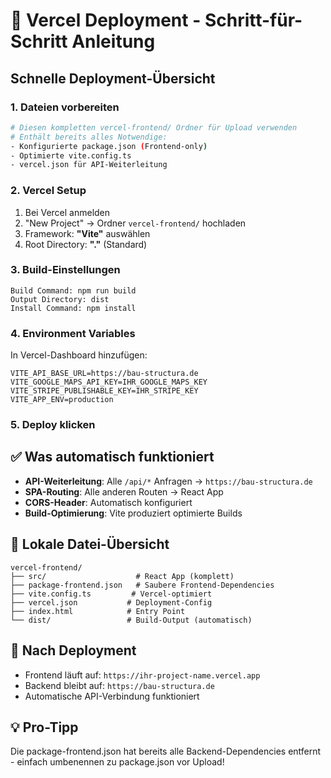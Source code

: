 # 🚀 Vercel Deployment - Schritt-für-Schritt Anleitung

## Schnelle Deployment-Übersicht

### 1. **Dateien vorbereiten**
```bash
# Diesen kompletten vercel-frontend/ Ordner für Upload verwenden
# Enthält bereits alles Notwendige:
- Konfigurierte package.json (Frontend-only)
- Optimierte vite.config.ts
- vercel.json für API-Weiterleitung
```

### 2. **Vercel Setup**
1. Bei Vercel anmelden
2. "New Project" → Ordner `vercel-frontend/` hochladen
3. Framework: **"Vite"** auswählen
4. Root Directory: **"."** (Standard)

### 3. **Build-Einstellungen**
```
Build Command: npm run build
Output Directory: dist
Install Command: npm install
```

### 4. **Environment Variables**
In Vercel-Dashboard hinzufügen:
```
VITE_API_BASE_URL=https://bau-structura.de
VITE_GOOGLE_MAPS_API_KEY=IHR_GOOGLE_MAPS_KEY
VITE_STRIPE_PUBLISHABLE_KEY=IHR_STRIPE_KEY
VITE_APP_ENV=production
```

### 5. **Deploy klicken**

## ✅ Was automatisch funktioniert

- **API-Weiterleitung**: Alle `/api/*` Anfragen → `https://bau-structura.de`
- **SPA-Routing**: Alle anderen Routen → React App
- **CORS-Header**: Automatisch konfiguriert
- **Build-Optimierung**: Vite produziert optimierte Builds

## 📁 Lokale Datei-Übersicht
```
vercel-frontend/
├── src/                    # React App (komplett)
├── package-frontend.json   # Saubere Frontend-Dependencies
├── vite.config.ts         # Vercel-optimiert
├── vercel.json           # Deployment-Config
├── index.html            # Entry Point
└── dist/                 # Build-Output (automatisch)
```

## 🔄 Nach Deployment

- Frontend läuft auf: `https://ihr-project-name.vercel.app`
- Backend bleibt auf: `https://bau-structura.de`
- Automatische API-Verbindung funktioniert

## 💡 Pro-Tipp
Die package-frontend.json hat bereits alle Backend-Dependencies entfernt - einfach umbenennen zu package.json vor Upload!
